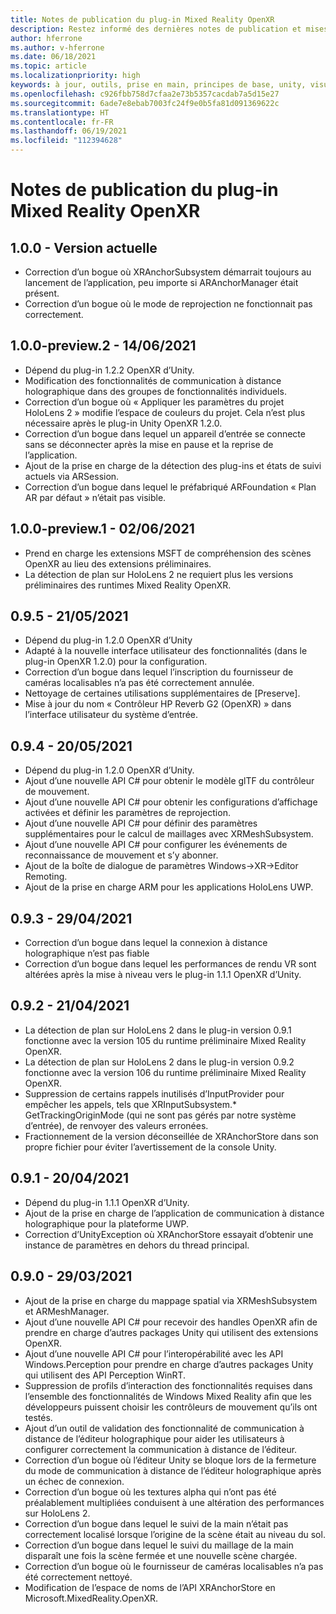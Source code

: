 ```yaml
---
title: Notes de publication du plug-in Mixed Reality OpenXR
description: Restez informé des dernières notes de publication et mises à niveau vers le plug-in Mixed Reality OpenXR.
author: hferrone
ms.author: v-hferrone
ms.date: 06/18/2021
ms.topic: article
ms.localizationpriority: high
keywords: à jour, outils, prise en main, principes de base, unity, visual studio, toolkit, casque de réalité mixte, casque windows mixed reality, casque de réalité virtuelle, installation, Windows, HoloLens, émulateur, unreal, openxr
ms.openlocfilehash: c926fbb758d7cfaa2e73b5357cacdab7a5d15e27
ms.sourcegitcommit: 6ade7e8ebab7003fc24f9e0b5fa81d091369622c
ms.translationtype: HT
ms.contentlocale: fr-FR
ms.lasthandoff: 06/19/2021
ms.locfileid: "112394628"
---
```

# <a name="mixed-reality-openxr-plugin-release-notes"></a>Notes de publication du plug-in Mixed Reality OpenXR

## <a name="100---current-release"></a>1.0.0 - Version actuelle

* Correction d’un bogue où XRAnchorSubsystem démarrait toujours au lancement de l’application, peu importe si ARAnchorManager était présent.
* Correction d’un bogue où le mode de reprojection ne fonctionnait pas correctement.

## <a name="100-preview2---2021-06-14"></a>1.0.0-preview.2 - 14/06/2021

* Dépend du plug-in 1.2.2 OpenXR d’Unity.
* Modification des fonctionnalités de communication à distance holographique dans des groupes de fonctionnalités individuels.
* Correction d’un bogue où « Appliquer les paramètres du projet HoloLens 2 » modifie l’espace de couleurs du projet. Cela n’est plus nécessaire après le plug-in Unity OpenXR 1.2.0.
* Correction d’un bogue dans lequel un appareil d’entrée se connecte sans se déconnecter après la mise en pause et la reprise de l’application.
* Ajout de la prise en charge de la détection des plug-ins et états de suivi actuels via ARSession.
* Correction d’un bogue dans lequel le préfabriqué ARFoundation « Plan AR par défaut » n’était pas visible.

## <a name="100-preview1---2021-06-02"></a>1.0.0-preview.1 - 02/06/2021

* Prend en charge les extensions MSFT de compréhension des scènes OpenXR au lieu des extensions préliminaires.
* La détection de plan sur HoloLens 2 ne requiert plus les versions préliminaires des runtimes Mixed Reality OpenXR.

## <a name="095---2021-05-21"></a>0.9.5 - 21/05/2021

* Dépend du plug-in 1.2.0 OpenXR d’Unity
* Adapté à la nouvelle interface utilisateur des fonctionnalités (dans le plug-in OpenXR 1.2.0) pour la configuration.
* Correction d’un bogue dans lequel l’inscription du fournisseur de caméras localisables n’a pas été correctement annulée.
* Nettoyage de certaines utilisations supplémentaires de [Preserve].
* Mise à jour du nom « Contrôleur HP Reverb G2 (OpenXR) » dans l’interface utilisateur du système d’entrée.

## <a name="094---2021-05-20"></a>0.9.4 - 20/05/2021

* Dépend du plug-in 1.2.0 OpenXR d’Unity.
* Ajout d’une nouvelle API C# pour obtenir le modèle glTF du contrôleur de mouvement.
* Ajout d’une nouvelle API C# pour obtenir les configurations d’affichage activées et définir les paramètres de reprojection.
* Ajout d’une nouvelle API C# pour définir des paramètres supplémentaires pour le calcul de maillages avec XRMeshSubsystem.
* Ajout d’une nouvelle API C# pour configurer les événements de reconnaissance de mouvement et s’y abonner.
* Ajout de la boîte de dialogue de paramètres Windows->XR->Editor Remoting.
* Ajout de la prise en charge ARM pour les applications HoloLens UWP.

## <a name="093---2021-04-29"></a>0.9.3 - 29/04/2021

* Correction d’un bogue dans lequel la connexion à distance holographique n’est pas fiable
* Correction d’un bogue dans lequel les performances de rendu VR sont altérées après la mise à niveau vers le plug-in 1.1.1 OpenXR d’Unity.

## <a name="092---2021-04-21"></a>0.9.2 - 21/04/2021

* La détection de plan sur HoloLens 2 dans le plug-in version 0.9.1 fonctionne avec la version 105 du runtime préliminaire Mixed Reality OpenXR.
* La détection de plan sur HoloLens 2 dans le plug-in version 0.9.2 fonctionne avec la version 106 du runtime préliminaire Mixed Reality OpenXR.
* Suppression de certains rappels inutilisés d’InputProvider pour empêcher les appels, tels que XRInputSubsystem.* GetTrackingOriginMode (qui ne sont pas gérés par notre système d’entrée), de renvoyer des valeurs erronées.
* Fractionnement de la version déconseillée de XRAnchorStore dans son propre fichier pour éviter l’avertissement de la console Unity.

## <a name="091---2021-04-20"></a>0.9.1 - 20/04/2021

* Dépend du plug-in 1.1.1 OpenXR d’Unity.
* Ajout de la prise en charge de l’application de communication à distance holographique pour la plateforme UWP.
* Correction d’UnityException où XRAnchorStore essayait d’obtenir une instance de paramètres en dehors du thread principal.

## <a name="090---2021-03-29"></a>0.9.0 - 29/03/2021

* Ajout de la prise en charge du mappage spatial via XRMeshSubsystem et ARMeshManager.
* Ajout d’une nouvelle API C# pour recevoir des handles OpenXR afin de prendre en charge d’autres packages Unity qui utilisent des extensions OpenXR.
* Ajout d’une nouvelle API C# pour l’interopérabilité avec les API Windows.Perception pour prendre en charge d’autres packages Unity qui utilisent des API Perception WinRT.
* Suppression de profils d’interaction des fonctionnalités requises dans l’ensemble des fonctionnalités de Windows Mixed Reality afin que les développeurs puissent choisir les contrôleurs de mouvement qu’ils ont testés.
* Ajout d’un outil de validation des fonctionnalité de communication à distance de l’éditeur holographique pour aider les utilisateurs à configurer correctement la communication à distance de l’éditeur.
* Correction d’un bogue où l’éditeur Unity se bloque lors de la fermeture du mode de communication à distance de l’éditeur holographique après un échec de connexion.
* Correction d’un bogue où les textures alpha qui n’ont pas été préalablement multipliées conduisent à une altération des performances sur HoloLens 2.
* Correction d’un bogue dans lequel le suivi de la main n’était pas correctement localisé lorsque l’origine de la scène était au niveau du sol.
* Correction d’un bogue dans lequel le suivi du maillage de la main disparaît une fois la scène fermée et une nouvelle scène chargée.
* Correction d’un bogue où le fournisseur de caméras localisables n’a pas été correctement nettoyé.
* Modification de l’espace de noms de l’API XRAnchorStore en Microsoft.MixedReality.OpenXR.